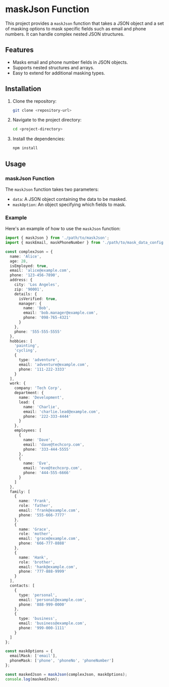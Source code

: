 # maskJson Function

This project provides a `maskJson` function that takes a JSON object and a set of masking options to mask specific fields such as email and phone numbers. It can handle complex nested JSON structures.

## Features

- Masks email and phone number fields in JSON objects.
- Supports nested structures and arrays.
- Easy to extend for additional masking types.

## Installation

1. Clone the repository:

    ```bash
    git clone <repository-url>
    ```

2. Navigate to the project directory:

    ```bash
    cd <project-directory>
    ```

3. Install the dependencies:

    ```bash
    npm install
    ```

## Usage

### maskJson Function

The `maskJson` function takes two parameters:

- `data`: A JSON object containing the data to be masked.
- `maskOption`: An object specifying which fields to mask.

### Example

Here's an example of how to use the `maskJson` function:

```typescript
import { maskJson } from './path/to/maskJson';
import { maskEmail, maskPhoneNumber } from './path/to/mask_data_config';

const complexJson = {
  name: 'Alice',
  age: 28,
  isEmployed: true,
  email: 'alice@example.com',
  phone: '123-456-7890',
  address: {
    city: 'Los Angeles',
    zip: '90001',
    details: {
      isVerified: true,
      manager: {
        name: 'Bob',
        email: 'bob.manager@example.com',
        phone: '098-765-4321'
      }
    },
    phone: '555-555-5555'
  },
  hobbies: [
    'painting',
    'cycling',
    {
      type: 'adventure',
      email: 'adventure@example.com',
      phone: '111-222-3333'
    }
  ],
  work: {
    company: 'Tech Corp',
    department: {
      name: 'Development',
      lead: {
        name: 'Charlie',
        email: 'charlie.lead@example.com',
        phone: '222-333-4444'
      }
    },
    employees: [
      {
        name: 'Dave',
        email: 'dave@techcorp.com',
        phone: '333-444-5555'
      },
      {
        name: 'Eve',
        email: 'eve@techcorp.com',
        phone: '444-555-6666'
      }
    ]
  },
  family: [
    {
      name: 'Frank',
      role: 'father',
      email: 'frank@example.com',
      phone: '555-666-7777'
    },
    {
      name: 'Grace',
      role: 'mother',
      email: 'grace@example.com',
      phone: '666-777-8888'
    },
    {
      name: 'Hank',
      role: 'brother',
      email: 'hank@example.com',
      phone: '777-888-9999'
    }
  ],
  contacts: [
    {
      type: 'personal',
      email: 'personal@example.com',
      phone: '888-999-0000'
    },
    {
      type: 'business',
      email: 'business@example.com',
      phone: '999-000-1111'
    }
  ]
};

const maskOptions = {
  emailMask: ['email'],
  phoneMask: ['phone', 'phoneNo', 'phoneNumber']
};

const maskedJson = maskJson(complexJson, maskOptions);
console.log(maskedJson);
